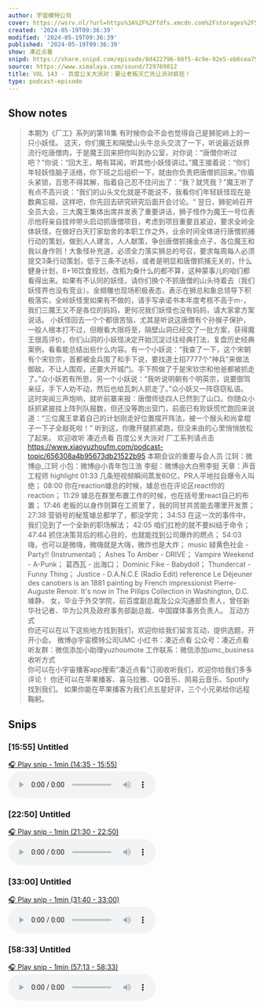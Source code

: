 ```yaml
---
author: 宇宙模特公司
cover: https://wsrv.nl/?url=https%3A%2F%2Ffdfs.xmcdn.com%2Fstorages%2F597e-audiofreehighqps%2F6D%2F90%2FGKwRIJIIQonMAAmg6QIgSPm9.jpeg&w=200&h=200
created: '2024-05-19T09:36:39'
modified: '2024-05-19T09:36:39'
published: '2024-05-19T09:36:39'
show: 凑近点看
snipd: https://share.snipd.com/episode/8d422796-68f5-4c9e-92e5-eb6cea7510df
source: https://www.ximalaya.com/sound/729769812
title: VOL 143 - 百度公关大派对：要让老板灭亡先让派对疯狂！
type: podcast-episode
---
```



## Show notes
> 本期为《厂工》系列的第18集
> 有时候你会不会也觉得自己是狮驼岭上的一只小妖怪。
> 这天，你们魔王和隔壁山头牛总头交流了一下，听说最近妖界流行吃唐僧肉，于是魔王回来把你叫到办公室，对你说：“唐僧你听过吧？”你说：“回大王，略有耳闻，听其他小妖怪讲过。”魔王接着说：“你们年轻妖怪脑子活络，你下班之后组织一下，就由你负责把唐僧抓回来。”你眉头紧锁，百思不得其解，指着自己忍不住问出了：“我？就凭我？”魔王听了有点不高兴说：“我们的山头文化就是不能说不，我看你们年轻妖怪现在是数典忘祖，这样吧，你先回去研究研究后面开会讨论。“
> 翌日，狮驼岭召开全员大会，三大魔王集体出席并发表了重要讲话，狮子怪作为魔王一号位表示他将亲自挂帅带头启动抓唐僧项目，考虑到项目重要且紧迫，要求全岭全体妖怪，在做好白天打家劫舍的本职工作之外，业余时间全体进行唐僧抓捕行动的策划，做到人人建言，人人献策，争创唐僧抓捕金点子，各位魔王和我以身作则！大象怪补充道，必须全力落实狮总的号召，要求每周每人必须提交3条行动策划，低于三条不达标，或者是明显和唐僧抓捕无关的，什么健身计划，8+16饮食规划，改稻为桑什么的都不算，这种蒙事儿的咱们都看得出来。如果有不认同的妖怪，请你们换个不抓唐僧的山头待着去（我们妖怪界也没有竞业）。金翅雕也现场积极表态，表示在狮总和象总领导下积极落实，全岭妖怪里如果有不做的，请手写承诺书本年度考核不高于m-，我们三魔王又不是各位的妈妈，更何况我们妖怪也没有妈妈，请大家拿方案说话。
> 小妖怪回去一个个都很苦恼，尤其是听说这唐僧有个孙猴子保护，一般人根本打不过，但眼看大限将至，隔壁山洞已经交了一批方案，获得魔王很高评价，你们山洞的小妖怪决定开始沉淀过往经典打法，复盘历史经典案例，看看能总结出些什么内容。有一个小妖说：“我查了一下，这个宋朝有个宋钦宗，首都被金兵围了和手下说，要找道士招7777个“神兵”来做法御敌，不让人围观，还要大开城门。手下照做了于是宋钦宗和他爸都被抓走了。”众小妖若有所思，另一个小妖说：“我听说明朝有个明英宗，说要御驾亲征，手下人劝不动，然后也给瓦刺人抓走了。”众小妖又一阵窃窃私语。
> 这时突闻三声炮响，就听前寨来报：唐僧师徒四人已然到了山口。你随众小妖抓紧披挂上阵列队报数，但还没等跑出营门，前面已有败妖慌忙跑回来说道：“三位魔王拿着自己的计划刚走好位置摆开阵法，被一个猴头和尚拿棍子一下子全敲死啦！”
> 听到这，你撒开腿抓紧跑，但没来由的心里悄悄放松了起来。
> 欢迎收听
> 凑近点看
> 百度公关大派对
> 厂工系列请点击
> https://www.xiaoyuzhoufm.com/podcast-topic/656308a4b95673db21522b95 
> 本期会议的重要与会人员 
> 江轲：微博@_江轲
> 小包：微博@小青年包江浩
> 李挺：微博@大白熊李挺
> 天章：声音工程师
> highlight 
> 01:33 几条短视频瞬间蒸发60亿，PR人平地拉自爆令人叫绝；
> 08:00 你在reaction璩总的时候，璩总也在评论区react你的reaction；
> 11:29 璩总在群里布置工作的时候，也在括号里react自己的布置；
> 17:46 老板的以身作则算在工资里了，我的同甘共苦能去哪里开发票；
> 27:38 营销号的秘笈璩总都学了，都没学完；
> 34:53 在这一次的事件中，我们见到了一个全新的职场解法；
> 42:05 咱们扛枪的就不要纠结于命令；
> 47:44 抓住决策背后的核心目的，也就能找到公司爆炸的燃点；
> 54:03 嗨，也可以是微嗨，微嗨就是大嗨，微炸也是大炸；
> music 
> 緑黄色社会 - Party!! (Instrumental)；
> Ashes To Amber - DRIVE；
> Vampire Weekend - A-Punk；
> 葛西瓦 - 出海口；
> Dominic Fike - Babydoll；
> Thundercat - Funny Thing；
> Justice - D.A.N.C.E (Radio Edit)
> reference 
> Le Déjeuner des canotiers  is an 1881 painting by French impressionist Pierre-Auguste Renoir. It's now in The Pillips Collection in Washington, D.C.
> 璩静，  女，毕业于外交学院，前百度副总裁及公众沟通部负责人，曾任新华社记者、华为公共及政府事务部副总裁、中国媒体事务负责人。 
> 互动方式  
> 你还可以在以下这些地方找到我们，欢迎你给我们留言互动，提供选题，开开小会。
> 微博@宇宙模特公司UMC
> 小红书：凑近点看
> 公众号：凑近点看
> 听友群：微信添加小助理yuzhoumote
> 工作联系：微信添加umc_business
> 收听方式  
> 你可以在小宇宙播客app搜索“凑近点看”订阅收听我们，欢迎你给我们多多评论！
> 你还可以在苹果播客、喜马拉雅、QQ音乐、网易云音乐、Spotify找到我们。
> 如果你能在苹果播客为我们点五星好评，三个小兄弟给你远程鞠躬。

## Snips
### [15:55] Untitled
[🎧 Play snip - 1min️ (14:35 - 15:55)](https://share.snipd.com/snip/a824cafa-aa04-470a-8f31-c529996b0a5f)
<audio controls> <source src="https://jt.ximalaya.com//GKwRIMAKH9mqAbjkhgLVeMeI.m4a?channel=rss&album_id=42542290&track_id=729769812&uid=259346405&jt=https://aod.cos.tx.xmcdn.com/storages/5b87-audiofreehighqps/CE/33/GKwRIMAKH9mqAbjkhgLVeMeI.m4a#t=14:35,15:55"> </audio>
### [22:50] Untitled
[🎧 Play snip - 1min️ (21:30 - 22:50)](https://share.snipd.com/snip/012f4509-5618-41fb-86b5-4c6ae5e7f426)
<audio controls> <source src="https://jt.ximalaya.com//GKwRIMAKH9mqAbjkhgLVeMeI.m4a?channel=rss&album_id=42542290&track_id=729769812&uid=259346405&jt=https://aod.cos.tx.xmcdn.com/storages/5b87-audiofreehighqps/CE/33/GKwRIMAKH9mqAbjkhgLVeMeI.m4a#t=21:30,22:50"> </audio>
### [33:00] Untitled
[🎧 Play snip - 1min️ (31:40 - 33:00)](https://share.snipd.com/snip/6942b951-72f0-443c-b1e4-3b253de38264)
<audio controls> <source src="https://jt.ximalaya.com//GKwRIMAKH9mqAbjkhgLVeMeI.m4a?channel=rss&album_id=42542290&track_id=729769812&uid=259346405&jt=https://aod.cos.tx.xmcdn.com/storages/5b87-audiofreehighqps/CE/33/GKwRIMAKH9mqAbjkhgLVeMeI.m4a#t=31:40,33:00"> </audio>
### [58:33] Untitled
[🎧 Play snip - 1min️ (57:13 - 58:33)](https://share.snipd.com/snip/bd3f2148-0444-49c1-9c57-48476d0ad7ee)
<audio controls> <source src="https://jt.ximalaya.com//GKwRIMAKH9mqAbjkhgLVeMeI.m4a?channel=rss&album_id=42542290&track_id=729769812&uid=259346405&jt=https://aod.cos.tx.xmcdn.com/storages/5b87-audiofreehighqps/CE/33/GKwRIMAKH9mqAbjkhgLVeMeI.m4a#t=57:13,58:33"> </audio>
